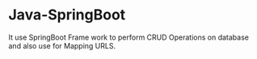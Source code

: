 # Java-SpringBoot
It use SpringBoot Frame work to perform CRUD Operations on database and also use for Mapping URLS.
